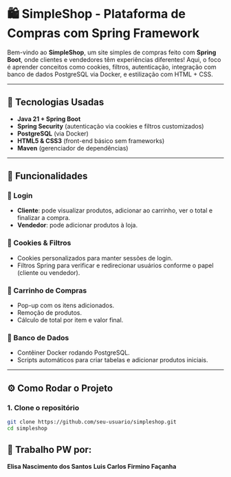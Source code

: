 # 🛍️ SimpleShop - Plataforma de Compras com Spring Framework

Bem-vindo ao **SimpleShop**, um site simples de compras feito com **Spring Boot**, onde clientes e vendedores têm experiências diferentes! Aqui, o foco é aprender conceitos como cookies, filtros, autenticação, integração com banco de dados PostgreSQL via Docker, e estilização com HTML + CSS.

---

## 🚀 Tecnologias Usadas

- **Java 21 + Spring Boot**
- **Spring Security** (autenticação via cookies e filtros customizados)
- **PostgreSQL** (via Docker)
- **HTML5 & CSS3** (front-end básico sem frameworks)
- **Maven** (gerenciador de dependências)

---

## 🧠 Funcionalidades

### 👥 Login
- **Cliente**: pode visualizar produtos, adicionar ao carrinho, ver o total e finalizar a compra.
- **Vendedor**: pode adicionar produtos à loja.

### 🧩 Cookies & Filtros
- Cookies personalizados para manter sessões de login.
- Filtros Spring para verificar e redirecionar usuários conforme o papel (cliente ou vendedor).

### 🛒 Carrinho de Compras
- Pop-up com os itens adicionados.
- Remoção de produtos.
- Cálculo de total por item e valor final.

### 💾 Banco de Dados
- Contêiner Docker rodando PostgreSQL.
- Scripts automáticos para criar tabelas e adicionar produtos iniciais.

---

## ⚙️ Como Rodar o Projeto

### 1. Clone o repositório
```bash
git clone https://github.com/seu-usuario/simpleshop.git
cd simpleshop
```

## 🧠 Trabalho PW por:
**Elisa Nascimento dos Santos**
**Luis Carlos Firmino Façanha**
